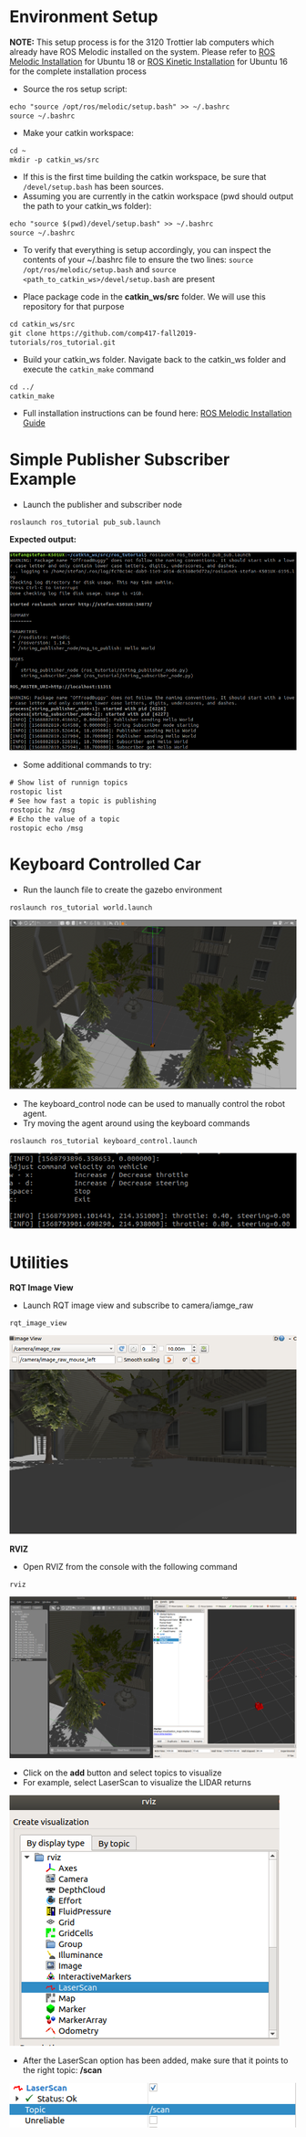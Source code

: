 # Environment Setup
__NOTE:__ This setup process is for the 3120 Trottier lab computers which already have ROS Melodic installed on the system. Please refer to  [ROS Melodic Installation](http://wiki.ros.org/melodic/Installation/Ubuntu) for Ubuntu 18 or [ROS Kinetic Installation](http://wiki.ros.org/kinetic/Installation) for Ubuntu 16 for the complete installation process
- Source the ros setup script:

```shell script
echo "source /opt/ros/melodic/setup.bash" >> ~/.bashrc
source ~/.bashrc
```

- Make your catkin workspace: 

```shell script
cd ~
mkdir -p catkin_ws/src
``` 

- If this is the first time building the catkin workspace, be sure that `/devel/setup.bash` has been sources. 
- Assuming you are currently in the catkin workspace (pwd should output the path to your catkin_ws folder): 
```shell script
echo "source $(pwd)/devel/setup.bash" >> ~/.bashrc
source ~/.bashrc
```

- To verify that everything is setup accordingly, you can inspect the contents of your ~/.bashrc file to ensure the two lines: `source /opt/ros/melodic/setup.bash` and `source <path_to_catkin_ws>/devel/setup.bash` are present

- Place package code in the __catkin_ws/src__ folder. We will use this repository for that purpose 

```shell script
cd catkin_ws/src
git clone https://github.com/comp417-fall2019-tutorials/ros_tutorial.git
```

- Build your catkin_ws folder. Navigate back to the catkin_ws folder and execute the `catkin_make` command 
```shell script
cd ../
catkin_make
```

- Full installation instructions can be found here: [ROS Melodic Installation Guide](http://wiki.ros.org/melodic/Installation/Ubuntu)

# Simple Publisher Subscriber Example
- Launch the publisher and subscriber node

```shell script
roslaunch ros_tutorial pub_sub.launch
``` 

__Expected output:__ 

![pub_sub_output](documentation/pub_sub_output.png)

- Some additional commands to try: 
```shell script
# Show list of runnign topics
rostopic list 
# See how fast a topic is publishing 
rostopic hz /msg 
# Echo the value of a topic 
rostopic echo /msg
``` 

# Keyboard Controlled Car

- Run the launch file to create the gazebo environment
 
```shell script
roslaunch ros_tutorial world.launch 
```  

![environment](./documentation/outdoor_environment.png)

- The keyboard_control node can be used to manually control the robot agent.
- Try moving the agent around using the keyboard commands
```
roslaunch ros_tutorial keyboard_control.launch 
``` 

![environment](./documentation/keyboard_control.png)
 
# Utilities

__RQT Image View__ 
- Launch RQT image view and subscribe to camera/iamge_raw
```shell script
rqt_image_view
```
![environment](./documentation/rqt_image_view.png)
 
__RVIZ__
- Open RVIZ from the console with the following command
```shell script
rviz 
```

![environment](./documentation/rviz.png)

- Click on the __add__ button and select topics to visualize 
- For example, select LaserScan to visualize the LIDAR returns

![rviz_item_selection](./documentation/rviz_item_selection.png)

- After the LaserScan option has been added, make sure that it points to the right topic: __/scan__

![scan_topic_selection](./documentation/scan_topic_selection.png)





 

